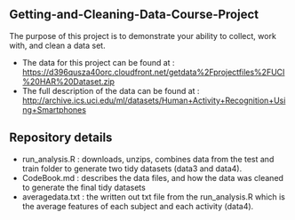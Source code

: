  ## Getting-and-Cleaning-Data-Course-Project
 
 The purpose of this project is to demonstrate your ability to collect, work with, and clean a data set.

 + The data for this project can be found at : https://d396qusza40orc.cloudfront.net/getdata%2Fprojectfiles%2FUCI%20HAR%20Dataset.zip
 + The full description of the data can be found at : http://archive.ics.uci.edu/ml/datasets/Human+Activity+Recognition+Using+Smartphones
 
 ## Repository details
 
+ run_analysis.R : downloads, unzips, combines data from the test and train folder to generate two tidy datasets (data3 and data4). 
+ CodeBook.md : describes the data files, and how the data was cleaned to generate the final tidy datasets
+ averagedata.txt : the written out txt file from the run_analysis.R which is the average features of each subject and each activity (data4). 

